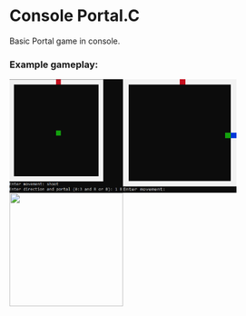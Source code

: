 # Console Portal.C 
Basic Portal game in console.

### Example gameplay:
<img align="left" width="200" height="200" src="https://github.com/A713F3/ConsolePortal.C/blob/master/img/img1.png">
<img align="left" width="200" height="200" src="https://github.com/A713F3/ConsolePortal.C/blob/master/img/img2.png">
<img align="left" width="200" height="200" src="(https://github.com/A713F3/ConsolePortal.C/blob/master/img/img3.png">
